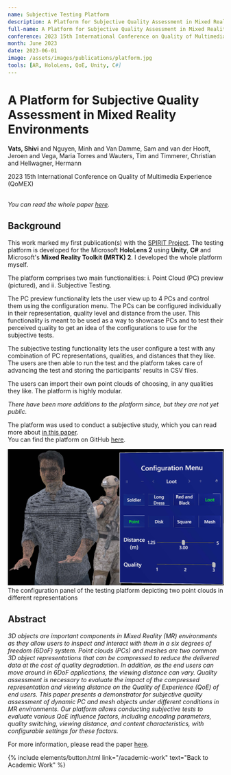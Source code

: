 ```yaml
---
name: Subjective Testing Platform
description: A Platform for Subjective Quality Assessment in Mixed Reality Environments. <em>QoMEX 2023.</em>
full-name: A Platform for Subjective Quality Assessment in Mixed Reality Environments
conference: 2023 15th International Conference on Quality of Multimedia Experience (QoMEX)
month: June 2023
date: 2023-06-01
image: /assets/images/publications/platform.jpg
tools: [AR, HoloLens, QoE, Unity, C#]
---
```


<div>
<h1> A Platform for Subjective Quality Assessment in Mixed Reality Environments </h1>
<p class="h5"> <strong>Vats, Shivi</strong> and Nguyen, Minh and Van Damme, Sam and van der Hooft, Jeroen and Vega, Maria Torres and Wauters, Tim and Timmerer, Christian and Hellwagner, Hermann </p>
<p class="h5"> 2023 15th International Conference on Quality of Multimedia Experience (QoMEX) </p>
</div>

<p><br /><em>You can read the whole paper <a href="https://ieeexplore.ieee.org/abstract/document/10178443/">here</a>.</em></p>

## Background

This work marked my first publication(s) with the [SPIRIT Project](https://www.spirit-project.eu/). The testing platform is developed for the Microsoft **HoloLens 2**  using **Unity**, **C#** and Microsoft's **Mixed Reality Toolkit (MRTK) 2**. I developed the whole platform myself.

The platform comprises two main functionalities: i. Point Cloud (PC) preview (pictured), and ii. Subjective Testing.

The PC preview functionality lets the user view up to 4 PCs and control them using the configuration menu. The PCs can be configured individually in their representation, quality level and distance from the user. This functionality is meant to be used as a way to showcase PCs and to test their perceived quality to get an idea of the configurations to use for the subjective tests.

The subjective testing functionality lets the user configure a test with any combination of PC representations, qualities, and distances that they like. The users are then able to run the test and the platform takes care of advancing the test and storing the participants' results in CSV files.

The users can import their own point clouds of choosing, in any qualities they like. The platform is highly modular.

*There have been more additions to the platform since, but they are not yet public.*

The platform was used to conduct a subjective study, which you can read more about [in this paper](/academic-work/06-impact).    
You can find the platform on GitHub [here](https://github.com/shivivats/MR-Subjective-Testing-Platform).

<div>
<img src="/assets/images/publications/platform.jpg" class="img-fluid" alt="The configuration panel of the testing platform depicting two point clouds in different representations"/>
</div>
<div class="text-center">
    The configuration panel of the testing platform depicting two point clouds in different representations
</div>

## Abstract

*3D objects are important components in Mixed Reality (MR) environments as they allow users to inspect and interact with them in a six degrees of freedom (6DoF) system. Point clouds (PCs) and meshes are two common 3D object representations that can be compressed to reduce the delivered data at the cost of quality degradation. In addition, as the end users can move around in 6DoF applications, the viewing distance can vary. Quality assessment is necessary to evaluate the impact of the compressed representation and viewing distance on the Quality of Experience (QoE) of end users. This paper presents a demonstrator for subjective quality assessment of dynamic PC and mesh objects under different conditions in MR environments. Our platform allows conducting subjective tests to evaluate various QoE influence factors, including encoding parameters, quality switching, viewing distance, and content characteristics, with configurable settings for these factors.*

For more information, please read the paper [here](https://ieeexplore.ieee.org/abstract/document/10178443/).


<p class="text-center">
{% include elements/button.html link="/academic-work" text="Back to Academic Work" %}
</p>